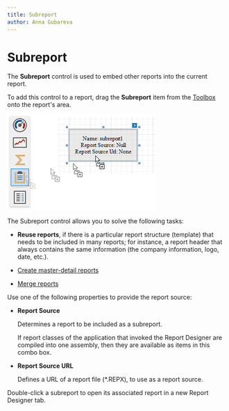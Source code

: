 ```yaml
---
title: Subreport
author: Anna Gubareva
---
```

# Subreport

The **Subreport** control is used to embed other reports into the current report.

To add this control to a report, drag the **Subreport** item from the [Toolbox](../../report-designer-tools/toolbox.md) onto the report's area.

![](../../../../../images/eurd-win-add-subreport-to-report.png)

The Subreport control allows you to solve the following tasks:

* **Reuse reports**, if there is a particular report structure (template) that needs to be included in many reports; for instance, a report header that always contains the same information (the company information, logo, date, etc.).

* [Create master-detail reports](../../create-reports/master-detail-reports-with-detail-subreports.md)
* [Merge reports](../../merge-reports.md)

Use one of the following properties to provide the report source:

* **Report Source**

    Determines a report to be included as a subreport.

    If report classes of the application that invoked the Report Designer are compiled into one assembly, then they are available as items in this combo box.

* **Report Source URL**

    Defines a URL of a report file (*.REPX), to use as a report source.

Double-click a subreport to open its associated report in a new Report Designer tab.
